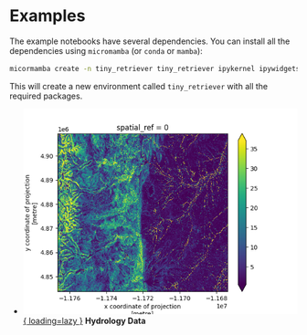 # Examples

The example notebooks have several dependencies. You can install all the dependencies
using `micromamba` (or `conda` or `mamba`):

```bash
micormamba create -n tiny_retriever tiny_retriever ipykernel ipywidgets rioxarray geopandas matplotlib
```

This will create a new environment called `tiny_retriever` with all the required
packages.

<div class="grid cards" markdown>

- [![Hydrology Data](images/image.png){ loading=lazy }](hydrodata.ipynb "Hydrology Data")
    **Hydrology Data**

</div>

